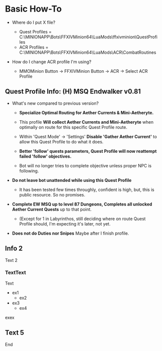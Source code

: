# Basic How-To

* Where do I put X file?
  * Quest Profiles =  C:\MINIONAPP\Bots\FFXIVMinion64\LuaMods\ffxivminion\QuestProfiles
  * ACR Profiles = C:\MINIONAPP\Bots\FFXIVMinion64\LuaMods\ACR\CombatRoutines

* How do I change ACR profile I'm using?
  * MMOMinion Button -> FFXIVMinion Button -> ACR -> Select ACR Profile


## Quest Profile Info: (H) MSQ Endwalker v0.81
* What's new compared to previous version?
  * **Specialize Optimal Routing for Aether Currents & Mini-Aetheryte.**

  * This profile **Will collect Aether Currents and Mini-Aetheryte** when optimally on route for this specific Quest Profile route.
  * Within 'Quest Mode' -> 'Settings'  **Disable 'Gather Aether Current'** to allow this Quest Profile to do what it does.

  * **Better 'follow' quests parameters, Quest Profile will now reattempt failed 'follow' objectives.**
  * Bot will no longer tries to complete objective unless proper NPC is following.

* **Do not leave bot unattended while using this Quest Profile**
  * It has been tested few times throughly, confident is high, but, this is public resource. So no promises.

* **Complete EW MSQ up to level 87 Dungeons, Completes all unlocked Aether Current Quests** up to that point.
  * (Except for 1 in Labyrinthos, still deciding where on route Quest Profile should, I'm expecting it's later, not yet.

* **Does not do Duties nor Snipes** Maybe after I finish profile.

## Info 2

Text 2

### TextText

Text

* ex1
  * ex2
* ex3
  * ex4

exex

## Text 5

End
